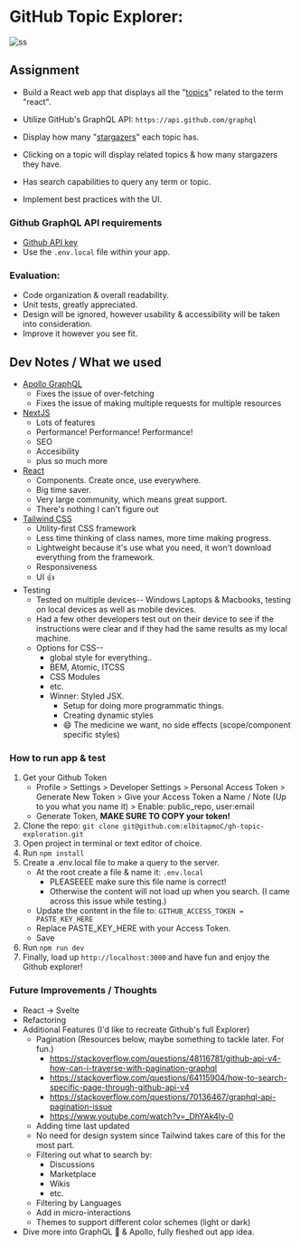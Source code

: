 # GitHub Topic Explorer:

![ss](https://user-images.githubusercontent.com/11306948/184529340-c6be93c6-ce06-49d0-b50b-9f2a109d24c8.png)

## Assignment

- Build a React web app that displays all the "[topics](https://docs.github.com/en/free-pro-team@latest/graphql/reference/objects#topic)" related to the term "react".
- Utilize GitHub's GraphQL API: `https://api.github.com/graphql`

- Display how many "[stargazers](https://docs.github.com/en/free-pro-team@latest/graphql/reference/objects#stargazerconnection)" each topic has.
- Clicking on a topic will display related topics & how many stargazers they have.

- Has search capabilities to query any term or topic.

- Implement best practices with the UI.

### Github GraphQL API requirements

- [Github API key](https://docs.github.com/en/free-pro-team@latest/graphql/guides/forming-calls-with-graphql#authenticating-with-graphql)
- Use the `.env.local` file within your app.

### Evaluation:

- Code organization & overall readability.
- Unit tests, greatly appreciated.
- Design will be ignored, however usability & accessibility will be taken into consideration.
- Improve it however you see fit.

## Dev Notes / What we used

- [Apollo GraphQL](https://www.apollographql.com/)
  - Fixes the issue of over-fetching
  - Fixes the issue of making multiple requests for multiple resources
- [NextJS](https://nextjs.org/)
  - Lots of features
  - Performance! Performance! Performance!
  - SEO
  - Accesibility
  - plus so much more
- [React](https://reactjs.org/)
  - Components. Create once, use everywhere.
  - Big time saver.
  - Very large community, which means great support.
  - There's nothing I can't figure out
- [Tailwind CSS](https://tailwindcss.com/docs/installation)
  - Utility-first CSS framework
  - Less time thinking of class names, more time making progress.
  - Lightweight because it's use what you need, it won't download everything from the framework.
  - Responsiveness
  - UI 👍
- Testing
  - Tested on multiple devices-- Windows Laptops & Macbooks, testing on local devices as well as mobile devices.
  - Had a few other developers test out on their device to see if the instructions were clear and if they had the same results as my local machine.
  - Options for CSS--
    - global style for everything..
    - BEM, Atomic, ITCSS
    - CSS Modules
    - etc.
    - Winner: Styled JSX.
      - Setup for doing more programmatic things.
      - Creating dynamic styles
      - 😄 The medicine we want, no side effects (scope/component specific styles)

### How to run app & test

1. Get your Github Token
   - Profile > Settings > Developer Settings > Personal Access Token > Generate New Token > Give your Access Token a Name / Note (Up to you what you name it) > Enable: public_repo, user:email
   - Generate Token, **MAKE SURE TO COPY your token!**
1. Clone the repo: `git clone git@github.com:elbitapmoC/gh-topic-exploration.git`
1. Open project in terminal or text editor of choice.
1. Run `npm install`
1. Create a .env.local file to make a query to the server.
   - At the root create a file & name it: `.env.local`
     - PLEASEEEE make sure this file name is correct!
     - Otherwise the content will not load up when you search. (I came across this issue while testing.)
   - Update the content in the file to: `GITHUB_ACCESS_TOKEN = PASTE_KEY_HERE`
   - Replace PASTE_KEY_HERE with your Access Token.
   - Save
1. Run `npm run dev`
1. Finally, load up `http://localhost:3000` and have fun and enjoy the Github explorer!

### Future Improvements / Thoughts

- React -> Svelte
- Refactoring
- Additional Features (I'd like to recreate Github's full Explorer)
  - Pagination (Resources below, maybe something to tackle later. For fun.)
    - https://stackoverflow.com/questions/48116781/github-api-v4-how-can-i-traverse-with-pagination-graphql
    - https://stackoverflow.com/questions/64115904/how-to-search-specific-page-through-github-api-v4
    - https://stackoverflow.com/questions/70136467/graphql-api-pagination-issue
    - https://www.youtube.com/watch?v=_DhYAk4Iy-0
  - Adding time last updated
  - No need for design system since Tailwind takes care of this for the most part.
  - Filtering out what to search by:
    - Discussions
    - Marketplace
    - Wikis
    - etc.
  - Filtering by Languages
  - Add in micro-interactions
  - Themes to support different color schemes (light or dark)
- Dive more into GraphQL 🤿 & Apollo, fully fleshed out app idea.
